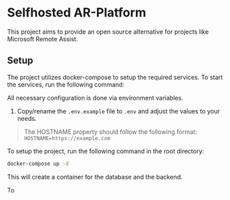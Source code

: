 # Selfhosted AR-Platform

This project aims to provide an open source alternative for projects like Microsoft Remote Assist.

## Setup

The project utilizes docker-compose to setup the required services. To start the services, run the following command:

All necessary configuration is done via environment variables.  
1. Copy/rename the `.env.example` file to `.env` and adjust the values to your needs.
> The HOSTNAME property should follow the following format: `HOSTNAME=https://example.com`

To setup the project, run the following command in the root directory:

```bash
docker-compose up -d
```

This will create a container for the database and the backend.

To